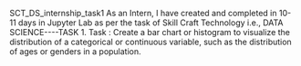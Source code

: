 SCT_DS_internship_task1
As an Intern, I have created and completed in 10-11 days in Jupyter Lab as per the task of Skill Craft Technology i.e., DATA SCIENCE----TASK 1. 
Task : Create a bar chart or histogram to visualize the distribution of a categorical or continuous variable, such as the distribution of ages or genders in a population.
